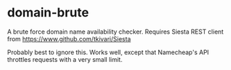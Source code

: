 domain-brute
============

A brute force domain name availability checker.  Requires Siesta REST client from https://www.github.com/tkivari/Siesta

Probably best to ignore this.  Works well, except that Namecheap's API throttles requests with a very small limit.